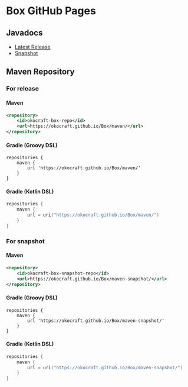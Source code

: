# Box GitHub Pages

## Javadocs

- [Latest Release](https://okocraft.github.io/Box/release)
- [Snapshot](https://okocraft.github.io/Box/snapshot)

## Maven Repository

### For release

#### Maven

```xml
<repository>
    <id>okocraft-box-repo</id>
    <url>https://okocraft.github.io/Box/maven/</url>
</repository>
```

#### Gradle (Groovy DSL)

```
repositories {
    maven {
        url 'https://okocraft.github.io/Box/maven/'
    }
}
```

#### Gradle (Kotlin DSL)

```kotlin
repositories {
    maven {
        url = uri("https://okocraft.github.io/Box/maven/")
    }
}
```

### For snapshot

#### Maven

```xml
<repository>
    <id>okocraft-box-snapshot-repo</id>
    <url>https://okocraft.github.io/Box/maven-snapshot/</url>
</repository>
```

#### Gradle (Groovy DSL)

```
repositories {
    maven {
        url 'https://okocraft.github.io/Box/maven-snapshot/'
    }
}
```

#### Gradle (Kotlin DSL)

```kotlin
repositories {
    maven {
        url = uri("https://okocraft.github.io/Box/maven-snapshot/")
    }
}
```
